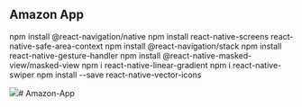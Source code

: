 ## Amazon App

npm install @react-navigation/native
npm install react-native-screens react-native-safe-area-context
npm install @react-navigation/stack
npm install react-native-gesture-handler
npm install @react-native-masked-view/masked-view
npm i react-native-linear-gradient
npm i react-native-swiper
npm install --save react-native-vector-icons

<img src="amazonApp.gif" /># Amazon-App
